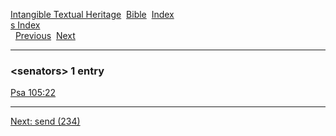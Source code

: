 [Intangible Textual Heritage](../../index)  [Bible](../index) 
[Index](index)   
[s Index](_s_)  
  [Previous](c09989)  [Next](c09991) 

------------------------------------------------------------------------

### &lt;senators&gt; 1 entry

[Psa 105:22](../kjv/psa105.htm#022)  

------------------------------------------------------------------------

[Next: send (234)](c09991)
